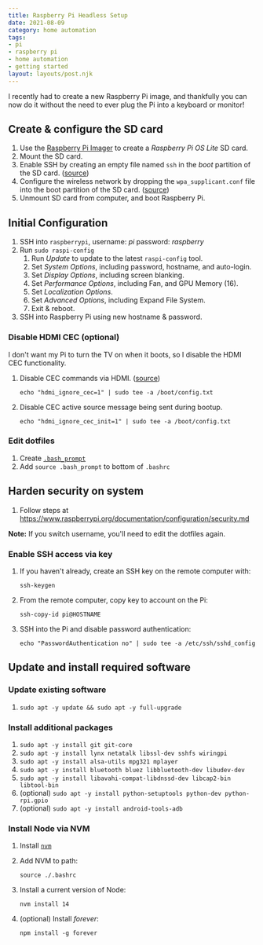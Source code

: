 ```yaml
---
title: Raspberry Pi Headless Setup
date: 2021-08-09
category: home automation
tags:
- pi
- raspberry pi
- home automation
- getting started
layout: layouts/post.njk
---
```


I recently had to create a new Raspberry Pi image, and thankfully you can now
do it without the need to ever plug the Pi into a keyboard or monitor!

<!--more-->

## Create & configure the SD card

1. Use the [Raspberry Pi Imager][imager] to create a _Raspberry Pi OS Lite_
   SD card.
1. Mount the SD card.
1. Enable SSH by creating an empty file named `ssh` in the _boot_ partition
   of the SD card. ([source][ssh-setup])
1. Configure the wireless network by dropping the `wpa_supplicant.conf` file
   into the boot partition of the SD card. ([source][wireless-setup])
1. Unmount SD card from computer, and boot Raspberry Pi.

## Initial Configuration

1. SSH into `raspberrypi`, username: _pi_ password: _raspberry_
1. Run `sudo raspi-config`
   1. Run _Update_ to update to the latest `raspi-config` tool.
   1. Set _System Options_, including password, hostname, and auto-login.
   1. Set _Display Options_, including screen blanking.
   1. Set _Performance Options_, including Fan, and GPU Memory (16).
   1. Set _Localization Options_.
   1. Set _Advanced Options_, including Expand File System.
   1. Exit & reboot.
1. SSH into Raspberry Pi using new hostname & password.

### Disable HDMI CEC (optional)

I don't want my Pi to turn the TV on when it boots, so I disable the HDMI CEC
functionality.

1. Disable CEC commands via HDMI. ([source][video-config])

      `echo "hdmi_ignore_cec=1" | sudo tee -a /boot/config.txt`
1. Disable CEC active source message being sent during bootup.

      `echo "hdmi_ignore_cec_init=1" | sudo tee -a /boot/config.txt`

### Edit dotfiles

1. Create [`.bash_prompt`][bash-prompt]
1. Add `source .bash_prompt` to bottom of `.bashrc`

## Harden security on system

1. Follow steps at <https://www.raspberrypi.org/documentation/configuration/security.md>

**Note:** If you switch username, you'll need to edit the dotfiles again.

### Enable SSH access via key

1. If you haven't already, create an SSH key on the remote computer with:

      `ssh-keygen`
1. From the remote computer, copy key to account on the Pi:

      `ssh-copy-id pi@HOSTNAME`
1. SSH into the Pi and disable password authentication:

      `echo "PasswordAuthentication no" | sudo tee -a /etc/ssh/sshd_config`

## Update and install required software

### Update existing software

1. `sudo apt -y update && sudo apt -y full-upgrade`

### Install additional packages

1. `sudo apt -y install git git-core`
1. `sudo apt -y install lynx netatalk libssl-dev sshfs wiringpi`
1. `sudo apt -y install alsa-utils mpg321 mplayer`
1. `sudo apt -y install bluetooth bluez libbluetooth-dev libudev-dev`
1. `sudo apt -y install libavahi-compat-libdnssd-dev libcap2-bin libtool-bin`
1. (optional) `sudo apt -y install python-setuptools python-dev python-rpi.gpio`
1. (optional) `sudo apt -y install android-tools-adb`

### Install Node via NVM

1. Install [`nvm`][nvm-install]
1. Add NVM to path:

    `source ./.bashrc`
1. Install a current version of Node:

    `nvm install 14`
1. (optional) Install _forever_:

    `npm install -g forever`

[bash-prompt]: https://gist.github.com/petele/000830e3ba58b47b2b487ac9566867b3#file-bash_prompt
[imager]: https://www.raspberrypi.org/documentation/installation/installing-images/README.md
[ssh-setup]: https://www.raspberrypi.org/documentation/remote-access/ssh/README.md
[wireless-setup]: https://www.raspberrypi.org/documentation/configuration/wireless/headless.md
[nvm-install]: https://github.com/creationix/nvm
[video-config]: https://www.raspberrypi.org/documentation/configuration/config-txt/video.md
